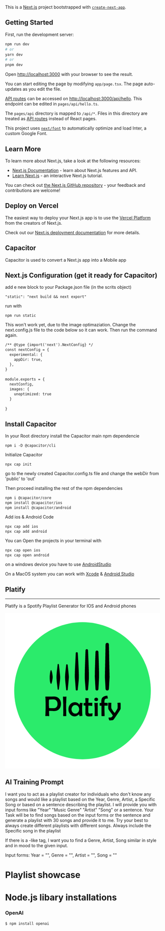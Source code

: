 This is a [Next.js](https://nextjs.org/) project bootstrapped with [`create-next-app`](https://github.com/vercel/next.js/tree/canary/packages/create-next-app).

## Getting Started

First, run the development server:

```bash
npm run dev
# or
yarn dev
# or
pnpm dev
```

Open [http://localhost:3000](http://localhost:3000) with your browser to see the result.

You can start editing the page by modifying `app/page.tsx`. The page auto-updates as you edit the file.

[API routes](https://nextjs.org/docs/api-routes/introduction) can be accessed on [http://localhost:3000/api/hello](http://localhost:3000/api/hello). This endpoint can be edited in `pages/api/hello.ts`.

The `pages/api` directory is mapped to `/api/*`. Files in this directory are treated as [API routes](https://nextjs.org/docs/api-routes/introduction) instead of React pages.

This project uses [`next/font`](https://nextjs.org/docs/basic-features/font-optimization) to automatically optimize and load Inter, a custom Google Font.

## Learn More

To learn more about Next.js, take a look at the following resources:

- [Next.js Documentation](https://nextjs.org/docs) - learn about Next.js features and API.
- [Learn Next.js](https://nextjs.org/learn) - an interactive Next.js tutorial.

You can check out [the Next.js GitHub repository](https://github.com/vercel/next.js/) - your feedback and contributions are welcome!

## Deploy on Vercel

The easiest way to deploy your Next.js app is to use the [Vercel Platform](https://vercel.com/new?utm_medium=default-template&filter=next.js&utm_source=create-next-app&utm_campaign=create-next-app-readme) from the creators of Next.js.

Check out our [Next.js deployment documentation](https://nextjs.org/docs/deployment) for more details.

## Capacitor
Capacitor is used to convert a Next.js app into a Mobile app

## Next.js Configuration (get it ready for Capacitor)

add e new block to your Package.json file (in the scrits object)
```
"static": "next build && next export"
```
run with
```
npm run static
```

This won't work yet, due to the image optimaziation. Change the next.config.js file to the code below so it can work. Then run the command again.
```
/** @type {import('next').NextConfig} */
const nextConfig = {
  experimental: {
    appDir: true,
  },
}

module.exports = {
  nextConfig, 
  images: {
    unoptimized: true
  }

}
```
## Install Capacitor

In your Root directory install the Capacitor main npm dependencie
```
npm i -D @capacitor/cli
```

Initialize Capacitor
```
npx cap init
```
go to the newly created Capacitor.config.ts file and change the webDir from 'public' to 'out'

Then proceed installing the rest of the npm dependencies
```
npm i @capacitor/core
npm install @capacitor/ios 
npm install @capacitor/android
```

Add ios & Android Code
```
npx cap add ios
npx cap add android
```

You can Open the projects in your terminal with
```
npx cap open ios
npx cap open android
```
on a windows device you have to use [AndroidStudio](https://developer.android.com/studio)

On a MacOS system you can work with [Xcode](https://developer.apple.com/xcode/) & [Android Studio](https://developer.android.com/studio)


## Platify
----------------------------------------------------------------------------------------

Platify is a Spotify Playlist Generator for IOS and Android phones

![Platify](/img/PlatifyLogo.png)


## AI Training Prompt
I want you to act as a playlist creator for individuals who don't know any songs and would like a playlist based on the Year, Genre, Artist, a Specific Song or based on a sentence describing the playlist. I will provide you with input forms like "Year" "Music Genre" "Artist" "Song" or a sentence. 
Your Task will be to find songs based on the input forms or the sentence and generate a playlist with 30 songs and provide it to me. Try your best to always create different playlists with different songs. Always include the Specific song in the playlist

If there is a -like tag, I want you to find a Genre, Artist, Song similar in style and in mood to the given input. 

Input forms:
Year = "", 
Genre = "", 
Artist = "", 
Song = ""

# Playlist  showcase




# Node.js libary installations

### OpenAI
```
$ npm install openai
```
